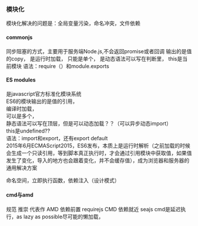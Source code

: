 ### 模块化 ###  

模块化解决的问题是：全局变量污染，命名冲突，文件依赖

#### commonjs #### 
同步阻塞的方式，主要用于服务端Node.js,不会返回promise或者回调 
输出的是值的copy， 
是运行时加载， 
只能是单个， 
是动态语法可以写在判断里， 
this是当前模块 
语法：require（）和module.exports 

#### ES modules ####  
是javascript官方标准化模块系统  
ES6的模块输出的是值的引用，  
编译时加载，  
可以是多个，  
静态语法可以写在顶层，但是可以动态加载？？（可以异步动态import）  
this是undefined??  
语法：import和export，还有export default  
2015年6月ECMAScript2015，ES6发布，本质上是运行时解析（之前加载的时候会生成一个只读引用，等到脚本真正执行时，才会通过引用模块中获取值，如果值发生了变化，导入的地方也会跟着变化，并不会缓存值），成为浏览器和服务器的通用解决方案  

命名空间，立即执行函数，依赖注入（设计模式）  

#### cmd与amd ####  
规范	推崇	代表作
AMD	依赖前置	requirejs
CMD	依赖就近	seajs
cmd是延迟执行，as lazy as possible尽可能的懒加载，